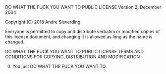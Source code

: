 DO WHAT THE FUCK YOU WANT TO PUBLIC LICENSE
		Version 2, December 2004

Copyright (C) 2018 Andre Sieverding

Everyone is permitted to copy and distribute verbatim or modified
copies of this license document, and changing it is allowed as long
as the name is changed.

DO WHAT THE FUCK YOU WANT TO PUBLIC LICENSE
TERMS AND CONDITIONS FOR COPYING, DISTRIBUTION AND MODIFICATION

0. You just DO WHAT THE FUCK YOU WANT TO.
